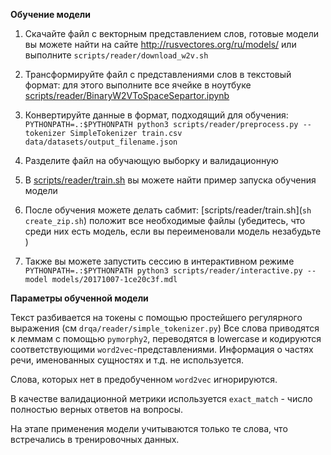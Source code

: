 **Обучение модели**

1. Скачайте файл с векторным представлением слов, готовые модели вы можете найти на сайте http://rusvectores.org/ru/models/ или выполните `scripts/reader/download_w2v.sh`

2. Трансформируйте файл с представлениями слов в текстовый формат: для этого выполните все ячейке в ноутбуке
   [scripts/reader/BinaryW2VToSpaceSepartor.ipynb](scripts/reader/BinaryW2VToSpaceSepartor.ipynb)

3. Конвертируйте данные в формат, подходящий для обучения: `PYTHONPATH=.:$PYTHONPATH python3 scripts/reader/preprocess.py --tokenizer SimpleTokenizer train.csv data/datasets/output_filename.json`

4. Разделите файл на обучающую выборку и валидационную

5. В [scripts/reader/train.sh](`scripts/reader/train.sh`) вы можете найти пример запуска обучения модели

6. После обучения можете делать сабмит: [scripts/reader/train.sh](`sh create_zip.sh`) положит все необходимые файлы (убедитесь, что среди них есть модель, если вы переименовали модель незабудьте )

7. Также вы можете запустить сессию в интерактивном режиме `PYTHONPATH=.:$PYTHONPATH python3 scripts/reader/interactive.py --model models/20171007-1ce20c3f.mdl`

**Параметры обученной модели**

Текст разбивается на токены с помощью простейшего регулярного выражения (см `drqa/reader/simple_tokenizer.py`)
Все слова приводятся к леммам с помощью `pymorphy2`, переводятся в lowercase и кодируются соответствующими `word2vec`-представлениями. Информация о частях речи, именованных сущностях и т.д. не используется. 

Слова, которых нет в предобученном `word2vec` игнорируются.

В качестве валидационной метрики используется `exact_match` - число полностью верных ответов на вопросы.

На этапе применения модели учитываются только те слова, что встречались в тренировочных данных.
